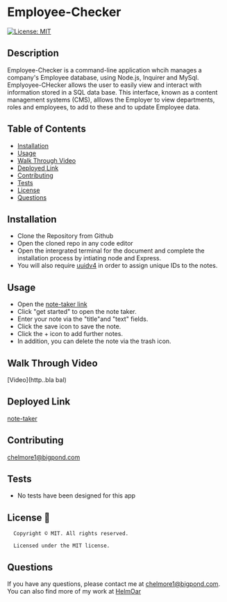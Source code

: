 # Employee-Checker

  [![License: MIT](https://img.shields.io/badge/License-MIT-yellow.svg)](https://opensource.org/licenses/MIT)


## Description
Employee-Checker is a command-line application whcih manages a company's Employee database, using Node.js, Inquirer and MySql. Emplyoyee-CHecker allows the user to easily view and interact with information stored in a SQL data base. This interface, known as a content management systems (CMS), alllows the Employer to view departments, roles and employees, to add to these and to update Employee data.


## Table of Contents
- [Installation](#installation)
- [Usage](#usage)
- [Walk Through Video](#walkThrough)
- [Deployed Link](#deployedLink)
- [Contributing](#contributing)
- [Tests](#tests)
- [License](#license)
- [Questions](#questions)

## Installation
- Clone the Repository from Github
- Open the cloned repo in any code editor
- Open the intergrated terminal for the document and complete the installation process by intiating node and Express.
- You will also require [uuidv4](https://www.npmjs.com/package/uuidv4) in order to assign unique IDs to the notes.

## Usage
- Open the [note-taker link](https://note-taker-cah.herokuapp.com/)
- Click "get started" to open the note taker.
- Enter your note via the "title"and "text" fields.
- Click the save icon to save the note.
- Click the + icon to add further notes.
- In addition, you can delete the note via the trash icon.

## Walk Through Video

[Video](http..bla bal)

## Deployed Link
[note-taker](https://note-taker-cah.herokuapp.com/)

## Contributing
chelmore1@bigpond.com

## Tests
- No tests have been designed for this app

## License 📛
      Copyright © MIT. All rights reserved. 
      
      Licensed under the MIT license.

## Questions
If you have any questions, please contact me at chelmore1@bigpond.com.
You can also find more of my work at [HelmOar](https://github.com/HelmOar/)

